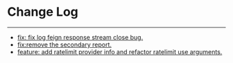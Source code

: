 # Change Log
---

- [fix: fix log feign response stream close bug.](https://github.com/Tencent/spring-cloud-tencent/pull/897)
- [fix:remove the secondary report.](https://github.com/Tencent/spring-cloud-tencent/pull/899)
- [feature: add ratelimit provider info and refactor ratelimit use arguments.](https://github.com/Tencent/spring-cloud-tencent/pull/903)
